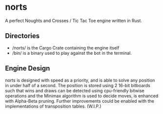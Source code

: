 # norts
A perfect Noughts and Crosses / Tic Tac Toe engine written in Rust.

## Directories
* /norts/ is the Cargo Crate containing the engine itself
* /bin/ is a binary used to play against the bot in the terminal.

## Engine Design
norts is designed with speed as a priority, and is able to solve any position in under half of a second.
The position is stored using 2 16-bit bitboards such that wins and draws can be detected using cpu-friendly bitwise operations 
and the Minimax algorithm is used to decide moves, is enhanced with Alpha-Beta pruning.
Further improvements could be enabled with the implementations of transposition tables. (W.I.P.)

